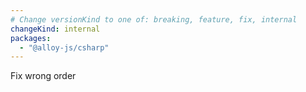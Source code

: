 ```yaml
---
# Change versionKind to one of: breaking, feature, fix, internal
changeKind: internal
packages:
  - "@alloy-js/csharp"
---
```


Fix wrong order
